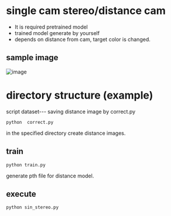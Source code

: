 # single cam stereo/distance cam
- It is required pretrained model
- trained model generate by yourself
- depends on distance from cam, target color is changed.

## sample image 

![image](sample.png)


# directory structure (example)
script
dataset--- saving distance image by correct.py

```
python  correct.py
```
in the specified directory create distance images.

## train

```
python train.py

```
generate pth file for distance model.


## execute


```
python sin_stereo.py

```


